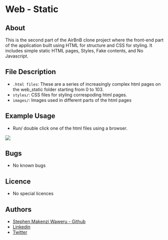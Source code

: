 # Web - Static

## About
This is the second part of the AirBnB clone  project where the front-end part of the application built using HTML for structure and CSS for styling. It includes simple static HTML pages, Styles, Fake contents, and No Javascript.
## File Description
 - `.html files`: These are a series of increasingly complex html pages on the web_static folder starting from 0 to 103.
 - `styles/`: CSS files for styling correspoding html pages.
 - `images/`: Images used in different parts of the html pages

## Example Usage
- Run/ double click one of the html files using a browser.
<img src="ex_usage.png">

## Bugs
- No known bugs

## Licence
- No special licences

## Authors
 - [Stephen Makenzi Waweru - Github](/https://github.com/StephenMakenziWaweru)
 - [Linkedin](/https://www.linkedin.com/in/stephen-makenzi/)
 - [Twitter](/https://twitter.com/StephenMakenzi)

